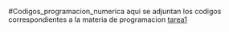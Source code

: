 #Codigos_programacion_numerica
aqui se adjuntan los codigos correspondientes a la materia de programacion 
[tarea1](https://github.com/GerardoSouberbielle/Proyecto-programacion-/blob/main/EJERCICIO%201.py)
